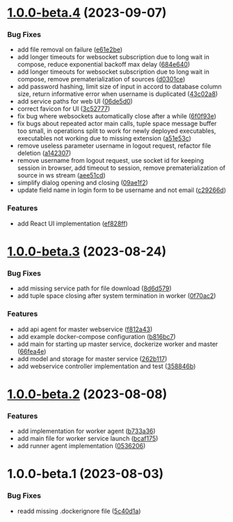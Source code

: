 # [1.0.0-beta.4](https://github.com/cake-lier/lambdas-as-a-service/compare/v1.0.0-beta.3...v1.0.0-beta.4) (2023-09-07)


### Bug Fixes

* add file removal on failure ([e61e2be](https://github.com/cake-lier/lambdas-as-a-service/commit/e61e2be8e23d58d0ea6aed97bba83cb9abda0cb9))
* add longer timeouts for websocket subscription due to long wait in compose, reduce exponential backoff max delay ([684e640](https://github.com/cake-lier/lambdas-as-a-service/commit/684e640cd747d105e68937d907cee5f26c7888e5))
* add longer timeouts for websocket subscription due to long wait in compose, remove prematerialization of sources ([d0301ce](https://github.com/cake-lier/lambdas-as-a-service/commit/d0301ce7c15703f0601cae6d4fdb0bb616b79ddd))
* add password hashing, limit size of input in accord to database column size, return informative error when username is duplicated ([43c02a8](https://github.com/cake-lier/lambdas-as-a-service/commit/43c02a89a97f3f336ef0b600d330bb8a0ef3bfe0))
* add service paths for web UI ([06de5d0](https://github.com/cake-lier/lambdas-as-a-service/commit/06de5d0a5e606e8c04d7204759851100b5384f54))
* correct favicon for UI ([3c52777](https://github.com/cake-lier/lambdas-as-a-service/commit/3c52777156f39de40f4eef429806995f12286eea))
* fix bug where websockets automatically close after a while ([6f0f93e](https://github.com/cake-lier/lambdas-as-a-service/commit/6f0f93ec0d505abb21b53cf8d29a33c43f2a54f8))
* fix bugs about repeated actor main calls, tuple space message buffer too small, in operations split to work for newly deployed executables, executables not working due to missing extension ([a51e53c](https://github.com/cake-lier/lambdas-as-a-service/commit/a51e53ca51ff5294baaf45fc4f0efb5747ec632b))
* remove useless parameter username in logout request, refactor file deletion ([a142307](https://github.com/cake-lier/lambdas-as-a-service/commit/a1423075332f81412c78f971d4a735e7b3b273e3))
* remove username from logout request, use socket id for keeping session in browser, add timeout to session, remove prematerialization of source in ws stream ([aee51cd](https://github.com/cake-lier/lambdas-as-a-service/commit/aee51cd56c57357ba01e4461dc997b363f5d891d))
* simplify dialog opening and closing ([09ae1f2](https://github.com/cake-lier/lambdas-as-a-service/commit/09ae1f2a922b8f2d1c6a3c4a7a7ce87708e49815))
* update field name in login form to be username and not email ([c29266d](https://github.com/cake-lier/lambdas-as-a-service/commit/c29266d4706661e1ae58705c41ad848b025a6792))


### Features

* add React UI implementation ([ef828ff](https://github.com/cake-lier/lambdas-as-a-service/commit/ef828ffb5f54292494f75c692ac5f8e3ed9c3aab))

# [1.0.0-beta.3](https://github.com/cake-lier/lambdas-as-a-service/compare/v1.0.0-beta.2...v1.0.0-beta.3) (2023-08-24)


### Bug Fixes

* add missing service path for file download ([8d6d579](https://github.com/cake-lier/lambdas-as-a-service/commit/8d6d5793069d6dcbbef007cac6fbe25aed340170))
* add tuple space closing after system termination in worker ([0f70ac2](https://github.com/cake-lier/lambdas-as-a-service/commit/0f70ac24835100b9a5f04cb8e8f94d463ebc6af2))


### Features

* add api agent for master webservice ([f812a43](https://github.com/cake-lier/lambdas-as-a-service/commit/f812a43b84679f6c312714e168635834d7f5ab83))
* add example docker-compose configuration ([b816bc7](https://github.com/cake-lier/lambdas-as-a-service/commit/b816bc776d45763dcfeb2e296a884e38e5ac3b97))
* add main for starting up master service, dockerize worker and master ([66fea4e](https://github.com/cake-lier/lambdas-as-a-service/commit/66fea4e75dfbff599e87d592ecb15e0139552a84))
* add model and storage for master service ([262b117](https://github.com/cake-lier/lambdas-as-a-service/commit/262b117ca5121c95227c6cc44f2cd2f5f7b980ed))
* add webservice controller implementation and test ([358846b](https://github.com/cake-lier/lambdas-as-a-service/commit/358846b0d193616ad5209327d64a045fef6b4233))

# [1.0.0-beta.2](https://github.com/cake-lier/lambdas-as-a-service/compare/v1.0.0-beta.1...v1.0.0-beta.2) (2023-08-08)


### Features

* add implementation for worker agent ([b733a36](https://github.com/cake-lier/lambdas-as-a-service/commit/b733a36550ce084f98d5db4ecd788c9cec40675d))
* add main file for worker service launch ([bcaf175](https://github.com/cake-lier/lambdas-as-a-service/commit/bcaf175b4c380e59696ff9f2e6043e94b005e07b))
* add runner agent implementation ([0536206](https://github.com/cake-lier/lambdas-as-a-service/commit/0536206171029a7beabed72b3073b2296b7ddfd6))

# 1.0.0-beta.1 (2023-08-03)


### Bug Fixes

* readd missing .dockerignore file ([5c40d1a](https://github.com/cake-lier/lambdas-as-a-service/commit/5c40d1a658fc479555ba3c4a2acb814a2cfde397))
